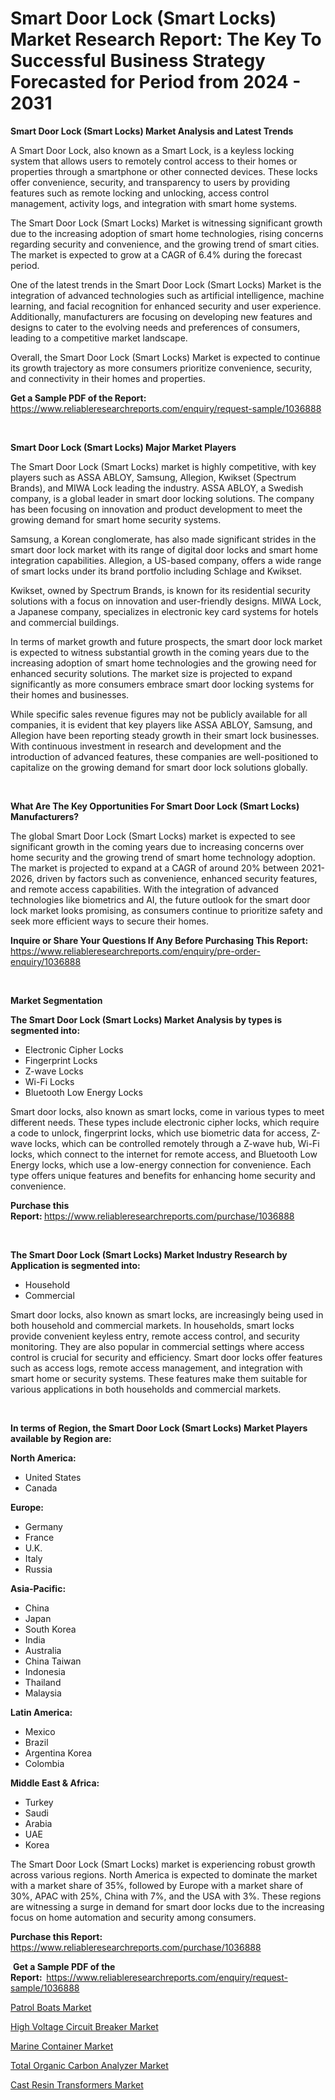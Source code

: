 <p><h1>Smart Door Lock (Smart Locks) Market Research Report: The Key To Successful Business Strategy Forecasted for Period from 2024 - 2031</h1></p><p><strong>Smart Door Lock (Smart Locks) Market Analysis and Latest Trends</strong></p>
<p><p>A Smart Door Lock, also known as a Smart Lock, is a keyless locking system that allows users to remotely control access to their homes or properties through a smartphone or other connected devices. These locks offer convenience, security, and transparency to users by providing features such as remote locking and unlocking, access control management, activity logs, and integration with smart home systems.</p><p>The Smart Door Lock (Smart Locks) Market is witnessing significant growth due to the increasing adoption of smart home technologies, rising concerns regarding security and convenience, and the growing trend of smart cities. The market is expected to grow at a CAGR of 6.4% during the forecast period.</p><p>One of the latest trends in the Smart Door Lock (Smart Locks) Market is the integration of advanced technologies such as artificial intelligence, machine learning, and facial recognition for enhanced security and user experience. Additionally, manufacturers are focusing on developing new features and designs to cater to the evolving needs and preferences of consumers, leading to a competitive market landscape.</p><p>Overall, the Smart Door Lock (Smart Locks) Market is expected to continue its growth trajectory as more consumers prioritize convenience, security, and connectivity in their homes and properties.</p></p>
<p><strong>Get a Sample PDF of the Report:&nbsp;</strong> <a href="https://www.reliableresearchreports.com/enquiry/request-sample/1036888">https://www.reliableresearchreports.com/enquiry/request-sample/1036888</a></p>
<p>&nbsp;</p>
<p><strong>Smart Door Lock (Smart Locks) Major Market Players</strong></p>
<p><p>The Smart Door Lock (Smart Locks) market is highly competitive, with key players such as ASSA ABLOY, Samsung, Allegion, Kwikset (Spectrum Brands), and MIWA Lock leading the industry. ASSA ABLOY, a Swedish company, is a global leader in smart door locking solutions. The company has been focusing on innovation and product development to meet the growing demand for smart home security systems.</p><p>Samsung, a Korean conglomerate, has also made significant strides in the smart door lock market with its range of digital door locks and smart home integration capabilities. Allegion, a US-based company, offers a wide range of smart locks under its brand portfolio including Schlage and Kwikset.</p><p>Kwikset, owned by Spectrum Brands, is known for its residential security solutions with a focus on innovation and user-friendly designs. MIWA Lock, a Japanese company, specializes in electronic key card systems for hotels and commercial buildings.</p><p>In terms of market growth and future prospects, the smart door lock market is expected to witness substantial growth in the coming years due to the increasing adoption of smart home technologies and the growing need for enhanced security solutions. The market size is projected to expand significantly as more consumers embrace smart door locking systems for their homes and businesses.</p><p>While specific sales revenue figures may not be publicly available for all companies, it is evident that key players like ASSA ABLOY, Samsung, and Allegion have been reporting steady growth in their smart lock businesses. With continuous investment in research and development and the introduction of advanced features, these companies are well-positioned to capitalize on the growing demand for smart door lock solutions globally.</p></p>
<p>&nbsp;</p>
<p><strong>What Are The Key Opportunities For Smart Door Lock (Smart Locks) Manufacturers?</strong></p>
<p><p>The global Smart Door Lock (Smart Locks) market is expected to see significant growth in the coming years due to increasing concerns over home security and the growing trend of smart home technology adoption. The market is projected to expand at a CAGR of around 20% between 2021-2026, driven by factors such as convenience, enhanced security features, and remote access capabilities. With the integration of advanced technologies like biometrics and AI, the future outlook for the smart door lock market looks promising, as consumers continue to prioritize safety and seek more efficient ways to secure their homes.</p></p>
<p><strong>Inquire or Share Your Questions If Any Before Purchasing This Report:</strong> <a href="https://www.reliableresearchreports.com/enquiry/pre-order-enquiry/1036888">https://www.reliableresearchreports.com/enquiry/pre-order-enquiry/1036888</a></p>
<p>&nbsp;</p>
<p><strong>Market Segmentation</strong></p>
<p><strong>The Smart Door Lock (Smart Locks) Market Analysis by types is segmented into:</strong></p>
<p><ul><li>Electronic Cipher Locks</li><li>Fingerprint Locks</li><li>Z-wave Locks</li><li>Wi-Fi Locks</li><li>Bluetooth Low Energy Locks</li></ul></p>
<p><p>Smart door locks, also known as smart locks, come in various types to meet different needs. These types include electronic cipher locks, which require a code to unlock, fingerprint locks, which use biometric data for access, Z-wave locks, which can be controlled remotely through a Z-wave hub, Wi-Fi locks, which connect to the internet for remote access, and Bluetooth Low Energy locks, which use a low-energy connection for convenience. Each type offers unique features and benefits for enhancing home security and convenience.</p></p>
<p><strong>Purchase this Report:&nbsp;</strong><a href="https://www.reliableresearchreports.com/purchase/1036888">https://www.reliableresearchreports.com/purchase/1036888</a></p>
<p>&nbsp;</p>
<p><strong>The Smart Door Lock (Smart Locks) Market Industry Research by Application is segmented into:</strong></p>
<p><ul><li>Household</li><li>Commercial</li></ul></p>
<p><p>Smart door locks, also known as smart locks, are increasingly being used in both household and commercial markets. In households, smart locks provide convenient keyless entry, remote access control, and security monitoring. They are also popular in commercial settings where access control is crucial for security and efficiency. Smart door locks offer features such as access logs, remote access management, and integration with smart home or security systems. These features make them suitable for various applications in both households and commercial markets.</p></p>
<p>&nbsp;</p>
<p><strong>In terms of Region, the Smart Door Lock (Smart Locks) Market Players available by Region are:</strong></p>
<p>
    <p> <strong> North America: </strong>
        <ul>
            <li>United States</li>
            <li>Canada</li>
        </ul>
        </p> 
    <p> <strong> Europe: </strong>
        <ul>
            <li>Germany</li>
            <li>France</li>
            <li>U.K.</li>
            <li>Italy</li>
            <li>Russia</li>
        </ul>
        </p> 
    <p> <strong> Asia-Pacific: </strong>
        <ul>
            <li>China</li>
            <li>Japan</li>
            <li>South Korea</li>
            <li>India</li>
            <li>Australia</li>
            <li>China Taiwan</li>
            <li>Indonesia</li>
            <li>Thailand</li>
            <li>Malaysia</li>
        </ul>
        </p> 
    <p> <strong> Latin America: </strong>
        <ul>
            <li>Mexico</li>
            <li>Brazil</li>
            <li>Argentina Korea</li>
            <li>Colombia</li>
        </ul>
        </p> 
    <p> <strong> Middle East & Africa: </strong>
        <ul>
            <li>Turkey</li>
            <li>Saudi</li>
            <li>Arabia</li>
            <li>UAE</li>
            <li>Korea</li>
        </ul>
    </p>
    </p>
<p><p>The Smart Door Lock (Smart Locks) market is experiencing robust growth across various regions. North America is expected to dominate the market with a market share of 35%, followed by Europe with a market share of 30%, APAC with 25%, China with 7%, and the USA with 3%. These regions are witnessing a surge in demand for smart door locks due to the increasing focus on home automation and security among consumers.</p></p>
<p><strong>Purchase this Report: </strong><a href="https://www.reliableresearchreports.com/purchase/1036888">https://www.reliableresearchreports.com/purchase/1036888</a></p>
<p>&nbsp;<strong>Get a Sample PDF of the Report:&nbsp;&nbsp;</strong><a href="https://www.reliableresearchreports.com/enquiry/request-sample/1036888">https://www.reliableresearchreports.com/enquiry/request-sample/1036888</a></p>
<p><strong></strong></p>
<p><p><a href="https://medium.com/@dexterhayes2023/analyzing-patrol-boats-market-global-industry-perspective-and-forecast-2024-to-2031-80d8fc3ea9de">Patrol Boats Market</a></p><p><a href="https://medium.com/@henrywheeler53/high-voltage-circuit-breaker-market-report-reveals-the-latest-trends-and-growth-opportunities-of-1bf271d9fcff">High Voltage Circuit Breaker Market</a></p><p><a href="https://medium.com/@henrywheeler53/marine-container-market-report-reveals-the-latest-trends-and-growth-opportunities-of-this-market-40b2703c9e97">Marine Container Market</a></p><p><a href="https://medium.com/@julianichols11972/total-organic-carbon-analyzer-market-trends-forecast-and-competitive-analysis-to-2031-a50a7f83b6f7">Total Organic Carbon Analyzer Market</a></p><p><a href="https://medium.com/@julianichols11972/cast-resin-transformers-market-share-evolution-and-market-growth-trends-2024-2031-0933d8f09363">Cast Resin Transformers Market</a></p></p>